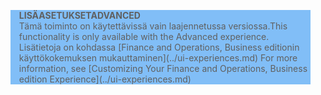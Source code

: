 <blockquote STYLE="background: #81BEF7;border-left:None"><span data-ttu-id="767c9-101"><b>LISÄASETUKSET</b></span><span class="sxs-lookup"><span data-stu-id="767c9-101"><b>ADVANCED</b></span></span><br /><span data-ttu-id="767c9-102">Tämä toiminto on käytettävissä vain laajennetussa versiossa.</span><span class="sxs-lookup"><span data-stu-id="767c9-102">This functionality is only available with the Advanced experience.</span></span> <span data-ttu-id="767c9-103">Lisätietoja on kohdassa [Finance and Operations, Business editionin käyttökokemuksen mukauttaminen](../ui-experiences.md) </span><span class="sxs-lookup"><span data-stu-id="767c9-103">For more information, see [Customizing Your Finance and Operations, Business edition  Experience](../ui-experiences.md) </span></span></blockquote>
